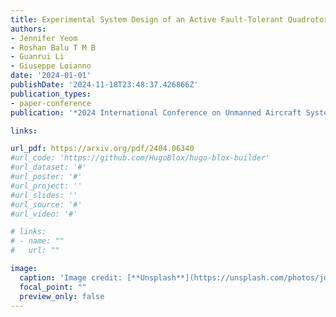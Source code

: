 ```yaml
---
title: Experimental System Design of an Active Fault-Tolerant Quadrotor
authors:
- Jennifer Yeom
- Roshan Balu T M B
- Guanrui Li
- Giuseppe Loianno
date: '2024-01-01'
publishDate: '2024-11-18T23:48:37.426866Z'
publication_types:
- paper-conference
publication: '*2024 International Conference on Unmanned Aircraft Systems (ICUAS)*'

links:

url_pdf: https://arxiv.org/pdf/2404.06340
#url_code: 'https://github.com/HugoBlox/hugo-blox-builder'
#url_dataset: '#'
#url_poster: '#'
#url_project: ''
#url_slides: ''
#url_source: '#'
#url_video: '#'

# links:
# - name: ""
#   url: ""

image:
  caption: 'Image credit: [**Unsplash**](https://unsplash.com/photos/jdD8gXaTZsc)'
  focal_point: ""
  preview_only: false
---
```

